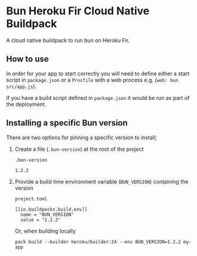 # Bun Heroku Fir Cloud Native Buildpack

A cloud native buildpack to run bun on Heroku Fir.

## How to use

In order for your app to start correctly you will need to define either a start
script in `package.json` or a `Procfile` with a web process
e.g. (`web: bun src/app.js`).

If you have a build script defined in `package.json` it would be run as part of
the deployment.

## Installing a specific Bun version

There are two options for pinning a specific version to install;
1. Create a file (`.bun-version`) at the root of the project

    `.bun-version`
    ```
    1.2.2
    ```

2. Provide a build time environment variable (`BUN_VERSION`) containing the version

    `project.toml`
    ```
    [[io.buildpacks.build.env]]
      name = "BUN_VERSION"
      value = "1.2.2"
    ```

    Or, when building locally

    ```
    pack build --builder heroku/builder:24 --env BUN_VERSION=1.2.2 my-app
    ```
